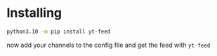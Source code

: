 # Installing

```bash
python3.10 -m pip install yt-feed
```
now add your channels to the config file and get the feed with `yt-feed`


